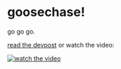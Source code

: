# goosechase! 

go go go.

[read the devpost](https://devpost.com/software/goosechase) or watch the video:

[![watch the video](https://img.youtube.com/vi/QT4BgWCq7lM/0.jpg)](https://www.youtube.com/watch?v=QT4BgWCq7lM)